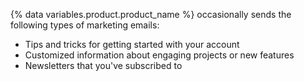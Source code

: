 {% data variables.product.product_name %} occasionally sends the following types of marketing emails:

* Tips and tricks for getting started with your account
* Customized information about engaging projects or new features
* Newsletters that you've subscribed to
